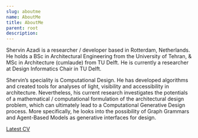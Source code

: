```yaml
---
slug: aboutme
name: AboutMe
title: AboutMe
parent: root
description:
---
```


Shervin Azadi is a researcher / developer based in Rotterdam, Netherlands. He holds a BSc in Architectural Engineering from the University of Tehran, & MSc in Architecture (cumlaude) from TU Delft. He is currently a researcher at Design Informatics Chair in TU Delft.

Shervin’s speciality is Computational Design. He has developed algorithms and created tools for analyses of light, visibility and accessibility in architecture. Nevertheless, his current research investigates the potentials of a mathematical / computational formulation of the architectural design problem, which can ultimately lead to a Computational Generative Design process. More specifically, he looks into the possibility of Graph Grammars and Agent-Based Models as generative interfaces for design.

<a href="{% asset 'docs/CV.pdf' @path %}" target="_blank">Latest CV</a>
